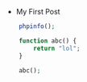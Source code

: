* My First Post

```php
    phpinfo();

    function abc() {
        return "lol";
    }

    abc();
```
